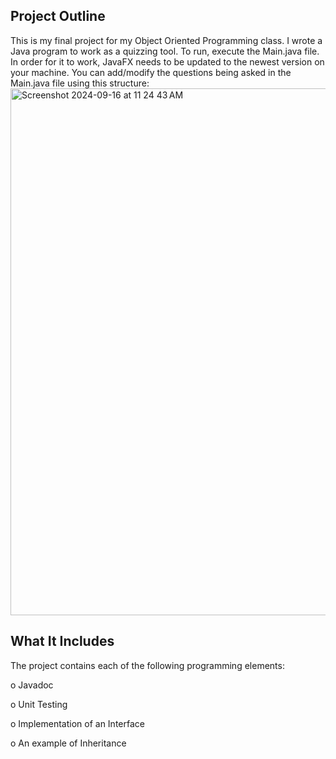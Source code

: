 
## Project Outline

This is my final project for my Object Oriented Programming class. I wrote a Java program to work as a quizzing tool. To run, execute the Main.java file. In order for it to work, JavaFX needs to be updated to the newest version on your machine. You can add/modify the questions being asked in the Main.java file using this structure: 
<img width="843" alt="Screenshot 2024-09-16 at 11 24 43 AM" src="https://github.com/user-attachments/assets/43572798-58fe-4a9f-9c7d-5ad242be17b3">



## What It Includes

The project contains each of the following programming elements:

o Javadoc

o Unit Testing

o Implementation of an Interface

o An example of Inheritance

